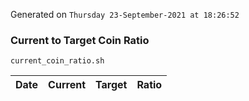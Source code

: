 Generated on `Thursday 23-September-2021 at 18:26:52`

### Current to Target Coin Ratio
`current_coin_ratio.sh`

Date|Current|Target|Ratio
---|---|---|---
